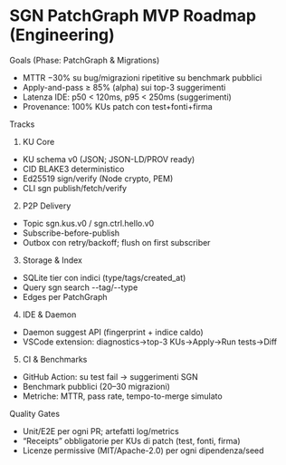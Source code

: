 # SGN PatchGraph MVP Roadmap (Engineering)

Goals (Phase: PatchGraph & Migrations)

- MTTR −30% su bug/migrazioni ripetitive su benchmark pubblici
- Apply-and-pass ≥ 85% (alpha) sui top-3 suggerimenti
- Latenza IDE: p50 < 120ms, p95 < 250ms (suggerimenti)
- Provenance: 100% KUs patch con test+fonti+firma

Tracks

1) KU Core

- KU schema v0 (JSON; JSON-LD/PROV ready)
- CID BLAKE3 deterministico
- Ed25519 sign/verify (Node crypto, PEM)
- CLI sgn publish/fetch/verify

2) P2P Delivery

- Topic sgn.kus.v0 / sgn.ctrl.hello.v0
- Subscribe-before-publish
- Outbox con retry/backoff; flush on first subscriber

3) Storage & Index

- SQLite tier con indici (type/tags/created_at)
- Query sgn search --tag/--type
- Edges per PatchGraph

4) IDE & Daemon

- Daemon suggest API (fingerprint + indice caldo)
- VSCode extension: diagnostics→top-3 KUs→Apply→Run tests→Diff

5) CI & Benchmarks

- GitHub Action: su test fail → suggerimenti SGN
- Benchmark pubblici (20–30 migrazioni)
- Metriche: MTTR, pass rate, tempo-to-merge simulato

Quality Gates

- Unit/E2E per ogni PR; artefatti log/metrics
- “Receipts” obbligatorie per KUs di patch (test, fonti, firma)
- Licenze permissive (MIT/Apache-2.0) per ogni dipendenza/seed
